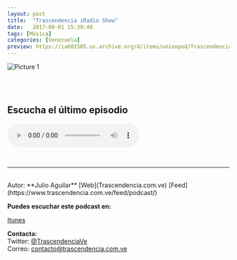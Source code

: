 ```yaml
---
layout: post
title:  "Trascendencia iRadio Show"
date:   2017-08-01 15:39:40
tags: [Música]
categories: [Venezuela]
preview: https://ia601505.us.archive.org/4/items/unionpod/Trascendencia300.png
---
```


![Picture 1](https://ia601505.us.archive.org/4/items/unionpod/Trascendencia500.png)  

<br/>  
<br/>

## Escucha el último episodio  


<!--reproductor-feed=https://www.trascendencia.com.ve/feed/podcast/-->
<!--reproductor-start-->
<audio id="audio" preload="auto" controls="" src="http://media.blubrry.com/trascendencia/feed.pippa.io/public/streams/5917add142858d1e2239d54d/episodes/598381019d940f8e6fd5704f.mp3"></audio>
<!--reproductor-end-->

<br>


_ _ _  

<br>  
Autor: **Julio Aguilar**  
[Web](Trascendencia.com.ve)  
[Feed](https://www.trascendencia.com.ve/feed/podcast/)

**Puedes escuchar este podcast en:**  

[Itunes]()  

**Contacta:**  
Twitter: [@TrascendenciaVe](https://twitter.com/TrascendenciaVE)  
Correo: contacto@trascendencia.com.ve  







